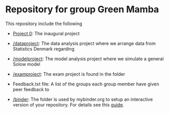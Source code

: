 # Repository for group Green Mamba

This repository include the following

* [Project 0](/inauguralproject): The inaugural project
* [/dataproject](/dataproject): The data analysis project where we arrange data from Statistics Denmark regarding
* [/modelproject](/modelproject): The model analysis project where we simulate a general Solow model
* [/examproject](/examproject):  The exam project is found in the folder 
* Feedback.txt file: A list of the groups each group member have given peer feedback to

* [/binder](/binder/): The folder is used by mybinder.org to setup an interactive version of your repository. For details see this [guide](https://numeconcopenhagen.netlify.com/guides/mybinder/).
